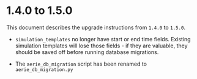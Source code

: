 # 1.4.0 to 1.5.0

This document describes the upgrade instructions from `1.4.0` to `1.5.0`.

- `simulation_templates` no longer have start or end time fields. Existing simulation templates will lose those fields - if they are valuable, they should be saved off before running database migrations.

- The `aerie_db_migration` script has been renamed to `aerie_db_migration.py`

